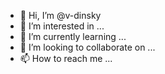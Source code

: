 - 👋 Hi, I’m @v-dinsky
- 👀 I’m interested in ...
- 🌱 I’m currently learning ...
- 💞️ I’m looking to collaborate on ...
- 📫 How to reach me ...

<!---
v-dinsky/v-dinsky is a ✨ special ✨ repository because its `README.md` (this file) appears on your GitHub profile.
You can click the Preview link to take a look at your changes.
--->
